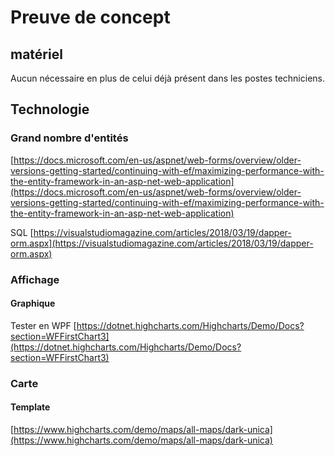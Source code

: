 # Preuve de concept
## matériel
Aucun nécessaire en plus de celui déjà présent dans les postes techniciens.
## Technologie
### Grand nombre d'entités
[https://docs.microsoft.com/en-us/aspnet/web-forms/overview/older-versions-getting-started/continuing-with-ef/maximizing-performance-with-the-entity-framework-in-an-asp-net-web-application](https://docs.microsoft.com/en-us/aspnet/web-forms/overview/older-versions-getting-started/continuing-with-ef/maximizing-performance-with-the-entity-framework-in-an-asp-net-web-application)

SQL
[https://visualstudiomagazine.com/articles/2018/03/19/dapper-orm.aspx](https://visualstudiomagazine.com/articles/2018/03/19/dapper-orm.aspx)

### Affichage
#### Graphique
Tester en WPF
[https://dotnet.highcharts.com/Highcharts/Demo/Docs?section=WFFirstChart3](https://dotnet.highcharts.com/Highcharts/Demo/Docs?section=WFFirstChart3)

### Carte

#### Template
[https://www.highcharts.com/demo/maps/all-maps/dark-unica](https://www.highcharts.com/demo/maps/all-maps/dark-unica)
